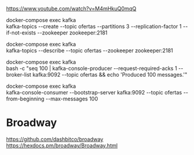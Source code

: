 https://www.youtube.com/watch?v=M4mHkuQ0mqQ

docker-compose exec kafka  \
kafka-topics --create --topic ofertas --partitions 3 --replication-factor 1 --if-not-exists --zookeeper zookeeper:2181

docker-compose exec kafka  \
kafka-topics --describe --topic ofertas --zookeeper zookeeper:2181

docker-compose exec kafka  \
   bash -c "seq 100 | kafka-console-producer --request-required-acks 1 --broker-list kafka:9092 --topic ofertas && echo 'Produced 100 messages.'"

docker-compose exec kafka  \
  kafka-console-consumer --bootstrap-server kafka:9092 --topic ofertas --from-beginning --max-messages 100



# Broadway

https://github.com/dashbitco/broadway
https://hexdocs.pm/broadway/Broadway.html

